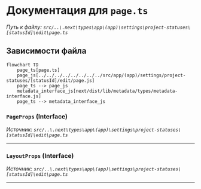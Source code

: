 # Документация для `page.ts`

*Путь к файлу: `src/..\.next\types\app\(app)\settings\project-statuses\[statusId]\edit\page.ts`*

## Зависимости файла

```mermaid
flowchart TD
    page_ts[page.ts]
    page_js[../../../../../../../../src/app/(app)/settings/project-statuses/[statusId]/edit/page.js]
    page_ts --> page_js
    metadata_interface_js[next/dist/lib/metadata/types/metadata-interface.js]
    page_ts --> metadata_interface_js
```

### `PageProps` (Interface)

*Источник: `src/..\.next\types\app\(app)\settings\project-statuses\[statusId]\edit\page.ts`*

---
### `LayoutProps` (Interface)

*Источник: `src/..\.next\types\app\(app)\settings\project-statuses\[statusId]\edit\page.ts`*

---
